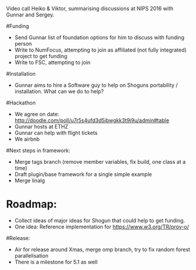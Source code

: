 Video call Heiko & Viktor, summarising discussions at NIPS 2016 with Gunnar and Sergey.

#Funding
 * Send Gunnar list of foundation options for him to discuss with funding person
 * Write to NumFocus, attempting to join as affiliated (not fully
integrated) project to get funding
 * Write to FSC, attempting to join

#Installation
 * Gunnar aims to hire a Software guy to help on Shoguns portability /
installation. What can we do to help?

#Hackathon
 * We agree on date: http://doodle.com/poll/u7r5s4ufd3d5ibwgkk3t9i9u/admin#table
 * Gunnar hosts at ETHZ
 * Gunnar can help with flight tickets
 * We airbnb

#Next steps in framework:
 * Merge tags branch (remove member variables, fix build, one class at a time)
 * Draft plugin/base framework for a single simple example
 * Merge linalg

# Roadmap:
 * Collect ideas of major ideas for Shogun that could help to get funding.
 * One idea: Reference implementation for https://www.w3.org/TR/prov-o/

#Release:
 * Air for release around Xmas, merge omp branch, try to fix random
forest parallelisation
 * There is a milestone for 5.1 as well